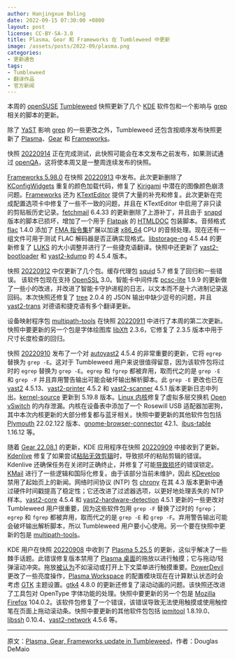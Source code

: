 ```yaml
---
author: Hanjingxue Boling
date: 2022-09-15 07:30:00 +0800
layout: post
license: CC-BY-SA-3.0
title: Plasma、Gear 和 Frameworks 在 Tumbleweed 中更新
image: /assets/posts/2022-09/plasma.png
categories:
- 更新通告
tags:
- Tumbleweed
- 翻译作品
- 官方新闻
---
```


本周的 [openSUSE](https://get.opensuse.org/) [Tumbleweed](https://get.opensuse.org/tumbleweed/) 快照更新了几个 [KDE](https://kde.org/) 软件包和一个影响与 [grep](https://en.wikipedia.org/wiki/Grep) 相关的脚本的更新。

除了 [YaST](https://yast.opensuse.org/) 影响 [grep](https://en.wikipedia.org/wiki/Grep) 的一些更改之外，Tumbleweed 还包含按顺序发布快照更新了 [Plasma](https://kde.org/announcements/plasma/5/5.25.5/)、[Gear](https://kde.org/announcements/gear/22.08.1/) 和 [Frameworks](https://kde.org/announcements/frameworks/5/5.98.0/)。

快照 [20220914](https://openqa.opensuse.org/tests/overview?distri=microos&distri=opensuse&version=Tumbleweed&build=20220914&groupid=1) 正在完成测试，此快照可能会在本文发布之前发布，如果测试通过 [openQA](https://openqa.opensuse.org/)，这将使本周又是一整周连续发布的快照。

[Frameworks 5.98.0](https://kde.org/announcements/frameworks/5/5.98.0/) 在快照 [20220913](https://lists.opensuse.org/archives/list/factory@lists.opensuse.org/thread/XLFRDW7FU2BXTOTMIMRGKTF722TKXARN/) 中发布。此次更新删除了 [KConfigWidgets](https://api.kde.org/frameworks/kconfigwidgets/html/index.html) 重复的颜色加载代码，修复了 [Kirigami](https://kde.org/products/kirigami/) 中潜在的图像颜色崩溃问题。[Frameworks](https://kde.org/announcements/frameworks/5/5.98.0/) 还为 [KTextEditor](https://api.kde.org/frameworks/ktexteditor/html/) 提供了大量的补充和修复。此次更新在完成配置选项卡中修复了一些不一致的问题，并且在 KTextEditor 中启用了非只读的剪贴板历史记录。[fetchmail](https://www.fetchmail.info/) 6.4.33 的更新删除了上游补丁，并且由于 [snapd](https://snapcraft.io/docs/installing-snapd) 版本的脚本已损坏，增加了一个用于 [Flatpak](https://flatpak.org/) 的 [HTMLDOC](https://github.com/michaelrsweet/htmldoc/) 包装脚本。音频格式 [flac](https://xiph.org/flac/) 1.4.0 添加了 [FMA 指令集](https://en.wikipedia.org/wiki/FMA_instruction_set)扩展以加速 [x86_64](https://en.wikipedia.org/wiki/X86-64) CPU 的音频处理。现在还有一组文件可用于测试 FLAC 解码器是否正确实现格式。[libstorage-ng](https://github.com/openSUSE/libstorage-ng) 4.5.44 的更新修复了 [LUKS](https://en.wikipedia.org/wiki/Linux_Unified_Key_Setup) 的大小调整并进行了一些捷克语翻译。快照中还更新了 [yast2-bootloader](https://github.com/yast/yast-bootloader) 和 [yast2-kdump](https://github.com/yast/yast-kdump) 的 4.5.4 版本。

快照 [20220912](https://lists.opensuse.org/archives/list/factory@lists.opensuse.org/thread/MNFXLUGPEV32EUFP4PMYYBEOLGPTXG2P/) 中仅更新了几个包。缓存代理包 [squid](http://www.squid-cache.org/) 5.7 修复了回归和一些错误。 该软件包现在支持 [OpenSSL](https://www.openssl.org/) 3.0。智能卡中间件库 [pcsc-lite](https://pcsclite.apdu.fr/) 1.9.9 的更新做了一些小的改进，并改进了智能卡守护进程的日志，以文本而不是十六进制记录返回码。本次快照还修复了 [tree](http://mama.indstate.edu/users/ice/tree/) 2.0.4 的 JSON 输出中缺少逗号的问题，并且 [yast2-trans](https://software.opensuse.org/package/yast2-trans) 对德语和捷克语有多个翻译更新。

设备映射程序包 [multipath-tools](https://github.com/opensvc/multipath-tools) 在快照 [20220911](https://lists.opensuse.org/archives/list/factory@lists.opensuse.org/thread/XAWANZS6DH3UAQ2VENEGR2YCUYHY3OYA/) 中进行了本周的第二次更新。快照中要更新的另一个包是字体绘图库 [libXft](https://xorg.freedesktop.org/wiki/) 2.3.6，它修复了 2.3.5 版本中用于尺寸长度检查的回归。

快照 [20220910](https://lists.opensuse.org/archives/list/factory@lists.opensuse.org/thread/RRBH7TTEQMKPRSIYMZEYTJWG52N5VOPQ/) 发布了一个对 [autoyast2](https://github.com/yast/yast-autoinstallation) 4.5.4 的非常重要的更新，它将 `egrep` 替换为 `grep -E`。这对于 Tumbleweed 用户来说很值得留意，因为该软件包将过时的 `egrep` 替换为 `grep -E`。`egrep` 和 `fgrep` 都被弃用，取而代之的是 `grep -E` 和 `grep -F` 并且弃用警告输出可能会破坏输出解析脚本。此 `grep -E` 更改也已在 [yast2](https://github.com/yast/yast-yast2) 4.5.13、[yast2-printer](https://github.com/yast/yast-printer) 4.5.2 和 [yast2-scanner](https://github.com/yast/yast-scanner) 4.5.1 版本更新日志中列出。[kernel-source](https://www.kernel.org/) 更新到 5.19.8 版本。[Linux 内核](https://www.kernel.org/)修复了虚拟多层交换机 [Open vSwitch](https://docs.openvswitch.org/) 的内存泄漏。内核在设备表中添加了一个 Rosewill USB 适配器加密狗，其中本次内核更新的大部分修复都与蓝牙相关。快照中要更新的其他软件包包括 [Plymouth](https://www.freedesktop.org/wiki/Software/Plymouth/) 22.02.122 版本、[gnome-browser-connector](https://gitlab.gnome.org/GNOME/gnome-browser-connector) 42.1、[ibus-table](https://github.com/acevery/ibus-table) 1.16.12 等。

随着 [Gear 22.08.1](https://kde.org/announcements/gear/22.08.1/) 的更新，KDE 应用程序在快照 [20220909](https://lists.opensuse.org/archives/list/factory@lists.opensuse.org/thread/XNLX4KEMB2DEFJLHHBYTZ6WFETG64WNP/) 中接收到了更新。[Kdenlive](https://kdenlive.org/en/) 修复了如果尝试[粘贴无效剪辑](https://invent.kde.org/multimedia/kdenlive/-/commit/6c52d311559b033fa47600a56280d0f911d6323b)时，导致损坏的粘贴剪辑的错误。Kdenlive 还确保任务在关闭时正确终止，并修复了可能[导致损坏](https://invent.kde.org/multimedia/kdenlive/-/commit/bb8e6ffef87bbbdaf1808a07d35675a174c296c3)的错误锁定。[KMail](https://invent.kde.org/pim/kmail) 进行了一些逻辑和国际化修复。由于该部分当前未维护，因此 [KDevelop](https://invent.kde.org/kdevelop/kdevelop) 禁用了起始页上的新闻。网络时间协议 (NTP) 包 [chrony](https://chrony.tuxfamily.org/) 在其 4.3 版本更新中通过硬件时间戳提高了稳定性；它还改进了过滤器选项，以更好地处理丢失的 NTP 样本。[yast2-core](https://github.com/yast/yast-core) 4.5.4 和 [yast2-hardware-detection](https://github.com/yast/yast-hardware-detection) 4.5.1 更新的一些更改对 Tumbleweed 用户很重要，因为这些软件包用 `grep -F` 替换了过时的 `fgrep`；`egrep` 和 `fgrep` 都被弃用，取而代之的是 `grep -E` 和 `grep -F`。弃用警告输出可能会破坏输出解析脚本，所以 Tumbleweed 用户要小心使用。另一个要在快照中更新的包是 [multipath-tools](https://github.com/opensvc/multipath-tools)。

KDE 用户在快照 [20220908](https://lists.opensuse.org/archives/list/factory@lists.opensuse.org/thread/DRVDREO3GE7HKOOEXVI5XRC23Q6QUDCC/) 中收到了 [Plasma 5.25.5](https://kde.org/announcements/plasma/5/5.25.5/) 的更新，这似乎解决了一些棘手话题。此错误修复版本禁用了 [Plasma 桌面](https://invent.kde.org/plasma/plasma-desktop)的拖放以进行触摸；它与拖动/轻弹滚动冲突。拖放[被认为](https://bugs.kde.org/show_bug.cgi?id=450448)不如滚动或打开上下文菜单进行触摸重要。[PowerDevil](https://invent.kde.org/plasma/powerdevil) 更改了一些亮度操作，[Plasma Workspace](https://invent.kde.org/plasma/plasma-workspace) 的配置模块现在在计算默认状态时会考虑 [GTK](https://www.gtk.org/) 主题设置。[gtk4](https://www.gtk.org/) 4.8.0 的更新还修复了滚动动画的问题。该快照还改进了工具包对 OpenType 字体功能的处理。快照中要更新的另一个包是 [Mozilla Firefox](https://www.mozilla.org/) 104.0.2。该软件包修复了一个错误，该错误导致无法使用触摸或使用触控笔在页面上拖动滚动条。快照中要更新的其他软件包包括 [ipmitool](https://github.com/ipmitool/ipmitool) 1.8.19.0、[libssh](https://www.libssh.org/) 0.10.4、[yast2-network](https://github.com/yast/yast-network) 4.5.6 等。

------

原文：[Plasma, Gear, Frameworks update in Tumbleweed](https://news.opensuse.org/2022/09/15/plasma-gear-frameworks-up-in-tw/)，作者：Douglas DeMaio